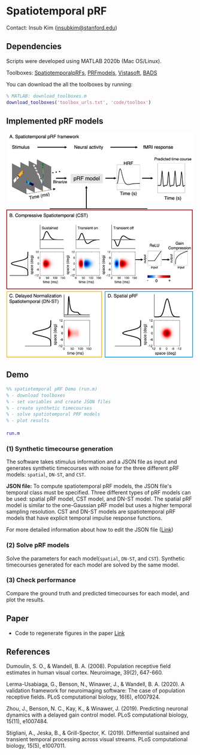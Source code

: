 # Spatiotemporal pRF 

Contact: Insub Kim (insubkim@stanford.edu)

## Dependencies
Scripts were developed using MATLAB 2020b (Mac OS/Linux).

Toolboxes: [SpatiotemporalpRFs](https://github.com/VPNL/spatiotemporalPRFs), [PRFmodels](https://github.com/vistalab/PRFmodel), [Vistasoft](https://github.com/KimInsub/vistasoft.git), [BADS](https://github.com/acerbilab/bads.git)

You can download the all the toolboxes by running:
```Matlab
% MATLAB: download_toolboxes.m
download_toolboxes('toolbox_urls.txt', 'code/toolbox')
```


## Implemented pRF models
<img src="doc/models.png " width="700">


## Demo

```Matlab
%% spatiotemporal pRF Demo (run.m)
% - download toolboxes
% - set variables and create JSON files
% - create synthetic timecourses
% - solve spatiotemporal PRF models
% - plot results

run.m

```

### (1) Synthetic timecourse generation
The software takes stimulus information and a JSON file as input and generates synthetic timecourses with noise for the three different pRF models: `spatial`, `DN-ST`, and `CST`.

**JSON file:** To compute spatiotemporal pRF models, the JSON file's temporal class must be specified. 
Three different types of pRF models can be used: spatial pRF model, CST model, and DN-ST model. The spatial pRF model is similar to the one-Gaussian pRF model but uses a higher temporal sampling resolution. CST and DN-ST models are spatiotemporal pRF models that have explicit temporal impulse response functions. 

For more detailed information about how to edit the JSON file ([Link](https://github.com/vistalab/PRFmodel/wiki/prf-Synthesize:-how-to-edit-json-file))

### (2) Solve pRF models
Solve the parameters for each model(`spatial`, `DN-ST`, and `CST`). Synthetic timecourses generated for each model are solved by the same model.

### (3) Check performance
Compare the ground truth and predicted timecourses for each model, and plot the results.


## Paper

* Code to regenerate figures in the paper [Link](https://github.com/vistalab/PRFmodel)

## References
Dumoulin, S. O., & Wandell, B. A. (2008). Population receptive field estimates in human visual cortex. Neuroimage, 39(2), 647-660.

Lerma-Usabiaga, G., Benson, N., Winawer, J., & Wandell, B. A. (2020). A validation framework for neuroimaging software: The case of population receptive fields. PLoS computational biology, 16(6), e1007924.

Zhou, J., Benson, N. C., Kay, K., & Winawer, J. (2019). Predicting neuronal dynamics with a delayed gain control model. PLoS computational biology, 15(11), e1007484.

Stigliani, A., Jeska, B., & Grill-Spector, K. (2019). Differential sustained and transient temporal processing across visual streams. PLoS computational biology, 15(5), e1007011.

